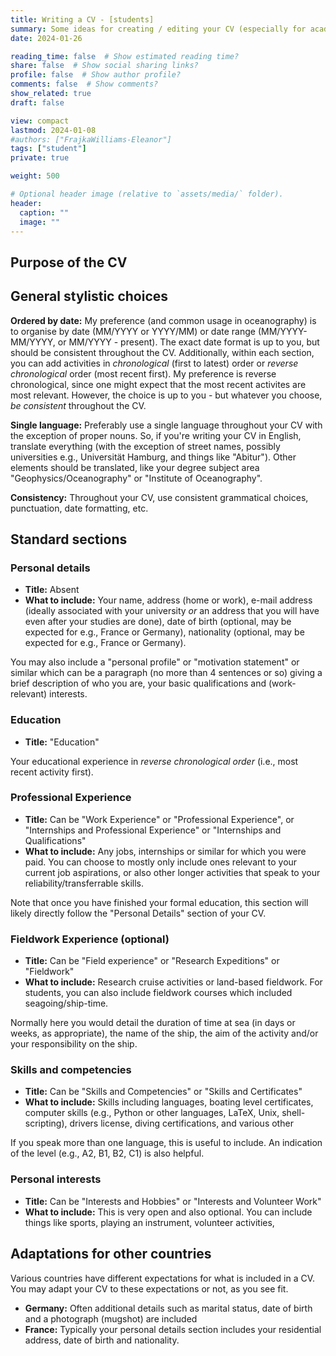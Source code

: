 ```yaml
---
title: Writing a CV - [students]
summary: Some ideas for creating / editing your CV (especially for academic-type jobs in oceanography).
date: 2024-01-26

reading_time: false  # Show estimated reading time?
share: false  # Show social sharing links?
profile: false  # Show author profile?
comments: false  # Show comments?
show_related: true
draft: false

view: compact
lastmod: 2024-01-08
#authors: ["FrajkaWilliams-Eleanor"]
tags: ["student"]
private: true

weight: 500

# Optional header image (relative to `assets/media/` folder).
header:
  caption: ""
  image: ""
---
```



## Purpose of the CV


## General stylistic choices

**Ordered by date:**
My preference (and common usage in oceanography) is to organise by date (MM/YYYY or YYYY/MM) or date range (MM/YYYY-MM/YYYY, or MM/YYYY - present).  The exact date format is up to you, but should be consistent throughout the CV.  Additionally, within each section, you can add activities in *chronological* (first to latest) order or *reverse chronological* order (most recent first).  My preference is reverse chronological, since one might expect that the most recent activites are most relevant.  However, the choice is up to you - but whatever you choose, _be consistent_ throughout the CV.

**Single language:** 
Preferably use a single language throughout your CV with the exception of proper nouns.  So, if you're writing your CV in English, translate everything (with the exception of street names, possibly universities e.g., Universität Hamburg, and things like "Abitur").  Other elements should be translated, like your degree subject area "Geophysics/Oceanography" or "Institute of Oceanography". 

**Consistency:** Throughout your CV, use consistent grammatical choices, punctuation, date formatting, etc.  

## Standard sections

### Personal details

- **Title:** Absent
- **What to include:** Your name, address (home or work), e-mail address (ideally associated with your university *or* an address that you will have even after your studies are done), date of birth (optional, may be expected for e.g., France or Germany), nationality (optional, may be expected for e.g., France or Germany).

You may also include a "personal profile" or "motivation statement" or similar which can be a paragraph (no more than 4 sentences or so) giving a brief description of who you are, your basic qualifications and (work-relevant) interests.

### Education

- **Title:** "Education"  

Your educational experience in *reverse chronological order* (i.e., most recent activity first).

### Professional Experience 

- **Title:** Can be "Work Experience" or "Professional Experience", or "Internships and Professional Experience" or "Internships and Qualifications"
- **What to include:** Any jobs, internships or similar for which you were paid.  You can choose to mostly only include ones relevant to your current job aspirations, or also other longer activities that speak to your reliability/transferrable skills.

Note that once you have finished your formal education, this section will likely directly follow the "Personal Details" section of your CV.

### Fieldwork Experience (optional)

- **Title:** Can be "Field experience" or "Research Expeditions" or "Fieldwork"
- **What to include:** Research cruise activities or land-based fieldwork.  For students, you can also include fieldwork courses which included seagoing/ship-time.

Normally here you would detail the duration of time at sea (in days or weeks, as appropriate), the name of the ship, the aim of the activity and/or your responsibility on the ship.

### Skills and competencies

- **Title:** Can be "Skills and Competencies" or "Skills and Certificates" 
- **What to include:** Skills including languages, boating level certificates, computer skills (e.g., Python or other languages, LaTeX, Unix, shell-scripting), drivers license, diving certifications, and various other

If you speak more than one language, this is useful to include.  An indication of the level (e.g., A2, B1, B2, C1) is also helpful.

### Personal interests

- **Title:** Can be  "Interests and Hobbies" or "Interests and Volunteer Work"
- **What to include:** This is very open and also optional.  You can include things like sports, playing an instrument, volunteer activities, 



## Adaptations for other countries

Various countries have different expectations for what is included in a CV.  You may adapt your CV to these expectations or not, as you see fit.

- **Germany:** Often additional details such as marital status, date of birth and a photograph (mugshot) are included
- **France:** Typically your personal details section includes your residential address, date of birth and nationality.
